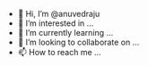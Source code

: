 - 👋 Hi, I’m @anuvedraju
- 👀 I’m interested in ...
- 🌱 I’m currently learning ...
- 💞️ I’m looking to collaborate on ...
- 📫 How to reach me ...

<!---
anuvedraju/anuvedraju is a ✨ special ✨ repository because its `README.md` (this file) appears on your GitHub profile.
You can click the Preview link to take a look at your changes.
--->
